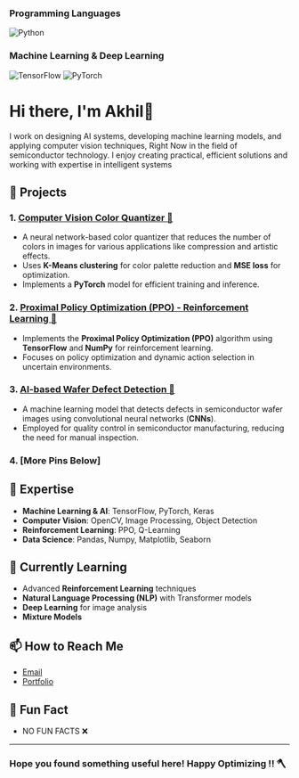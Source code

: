 
<!--
**akhil4674/akhil4674** is a ✨ _special_ ✨ repository because its `README.md` (this file) appears on your GitHub profile.

Here are some ideas to get you started:

- 🔭 I’m currently working on ...
- 🌱 I’m currently learning ...
- 👯 I’m looking to collaborate on ...
- 🤔 I’m looking for help with ...
- 💬 Ask me about ...
- 📫 How to reach me: ...
- 😄 Pronouns: ...
- ⚡ Fun fact: ...
-->

### Programming Languages
![Python](https://img.shields.io/badge/Python-3776AB?style=for-the-badge&logo=python&logoColor=white)

### Machine Learning & Deep Learning
![TensorFlow](https://img.shields.io/badge/TensorFlow-FF6F00?style=for-the-badge&logo=tensorflow&logoColor=white)
![PyTorch](https://img.shields.io/badge/PyTorch-EE4C2C?style=for-the-badge&logo=pytorch&logoColor=white)

# Hi there, I'm Akhil👋

I work on designing AI systems, developing machine learning models, and applying computer vision techniques, Right Now in the field of semiconductor technology. I enjoy creating practical, efficient solutions and working with expertise in intelligent systems
## 🚀 Projects

### 1. **[Computer Vision Color Quantizer 🎨](https://github.com/YourUsername/ColorQuantizer)**
   - A neural network-based color quantizer that reduces the number of colors in images for various applications like compression and artistic effects.
   - Uses **K-Means clustering** for color palette reduction and **MSE loss** for optimization.
   - Implements a **PyTorch** model for efficient training and inference.

### 2. **[Proximal Policy Optimization (PPO) - Reinforcement Learning 🧠](https://github.com/YourUsername/PPO-Implementation)**
   - Implements the **Proximal Policy Optimization (PPO)** algorithm using **TensorFlow** and **NumPy** for reinforcement learning.
   - Focuses on policy optimization and dynamic action selection in uncertain environments.

### 3. **[AI-based Wafer Defect Detection 🔬](https://github.com/YourUsername/Wafer-Defect-Detection)**
   - A machine learning model that detects defects in semiconductor wafer images using convolutional neural networks (**CNNs**).
   - Employed for quality control in semiconductor manufacturing, reducing the need for manual inspection.
### 4. **[More Pins Below]**

## 🧠 Expertise

- **Machine Learning & AI**: TensorFlow, PyTorch, Keras
- **Computer Vision**: OpenCV, Image Processing, Object Detection
- **Reinforcement Learning**: PPO, Q-Learning
- **Data Science**: Pandas, Numpy, Matplotlib, Seaborn

## 🌱 Currently Learning

- Advanced **Reinforcement Learning** techniques
- **Natural Language Processing (NLP)** with Transformer models
- **Deep Learning** for image analysis
- **Mixture Models** 

## 📫 How to Reach Me

- [Email](mailto:heyakhil0@gmail.com)
- [Portfolio](https://akhilkumar.vercel.app/)


## 📝 Fun Fact

- NO FUN FACTS ❌


---

### Hope you found something useful here! Happy Optimizing !! 🪓
